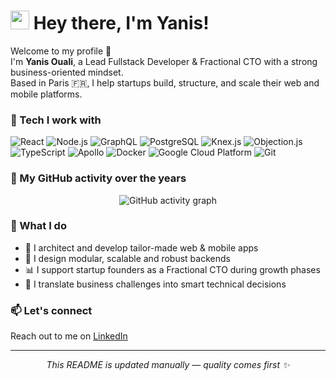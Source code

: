 <h1><img src="https://emojis.slackmojis.com/emojis/images/1531849430/4246/blob-sunglasses.gif?1531849430" width="30"/> Hey there, I'm Yanis!</h1>

<p>Welcome to my profile 👋</br>
I'm <b>Yanis Ouali</b>, a Lead Fullstack Developer & Fractional CTO with a strong business-oriented mindset.</br>
Based in Paris 🇫🇷, I help startups build, structure, and scale their web and mobile platforms.</p>

<h3>🧠 Tech I work with</h3>

<p>
  <img alt="React" src="https://img.shields.io/badge/-React-45b8d8?style=flat-square&logo=react&logoColor=white" />
  <img alt="Node.js" src="https://img.shields.io/badge/-Node.js-43853d?style=flat-square&logo=Node.js&logoColor=white" />
  <img alt="GraphQL" src="https://img.shields.io/badge/-GraphQL-E10098?style=flat-square&logo=graphql&logoColor=white" />
  <img alt="PostgreSQL" src="https://img.shields.io/badge/-PostgreSQL-336791?style=flat-square&logo=postgresql&logoColor=white" />
  <img alt="Knex.js" src="https://img.shields.io/badge/-Knex.js-6B4C35?style=flat-square" />
  <img alt="Objection.js" src="https://img.shields.io/badge/-Objection.js-7B3F00?style=flat-square" />
  <img alt="TypeScript" src="https://img.shields.io/badge/-TypeScript-007ACC?style=flat-square&logo=typescript&logoColor=white" />
  <img alt="Apollo" src="https://img.shields.io/badge/-Apollo%20GraphQL-311C87?style=flat-square&logo=apollo-graphql&logoColor=white" />
  <img alt="Docker" src="https://img.shields.io/badge/-Docker-46a2f1?style=flat-square&logo=docker&logoColor=white" />
  <img alt="Google Cloud Platform" src="https://img.shields.io/badge/-Google_Cloud_Platform-1a73e8?style=flat-square&logo=google-cloud&logoColor=white" />
  <img alt="Git" src="https://img.shields.io/badge/-Git-F05032?style=flat-square&logo=git&logoColor=white" />
</p>

<h3>📆 My GitHub activity over the years</h3>

<p align="center">
  <img src="https://github-readme-activity-graph.vercel.app/graph?username=corolanvirus&theme=github-compact&hide_border=true" alt="GitHub activity graph" />
</p>


<h3>🚀 What I do</h3>
<ul>
  <li>📱 I architect and develop tailor-made web & mobile apps</li>
  <li>🧩 I design modular, scalable and robust backends</li>
  <li>📊 I support startup founders as a Fractional CTO during growth phases</li>
  <li>💬 I translate business challenges into smart technical decisions</li>
</ul>

<h3>📫 Let's connect</h3>
<p>Reach out to me on <a href="https://www.linkedin.com/in/yanis-ouali-a10a0119b/">LinkedIn</a></p>

---

<p align="center"><i>This README is updated manually — quality comes first ✨</i></p>

